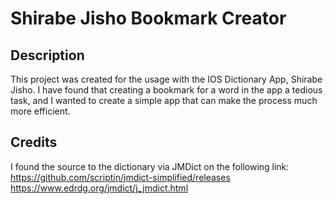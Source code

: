 # Shirabe Jisho Bookmark Creator

## Description

This project was created for the usage with the IOS Dictionary App, Shirabe Jisho.
I have found that creating a bookmark for a word in the app a tedious task, and I wanted to create a simple app that can make the process much more efficient.

## Credits

I found the source to the dictionary via JMDict on the following link:
https://github.com/scriptin/jmdict-simplified/releases
https://www.edrdg.org/jmdict/j_jmdict.html
